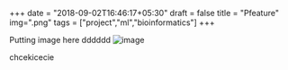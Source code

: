 +++
date = "2018-09-02T16:46:17+05:30"
draft = false
title = "Pfeature"
img=".png"
tags = ["project","ml","bioinformatics"]
+++

Putting image here
dddddd
![image](../avatar.png)

chcekicecie

